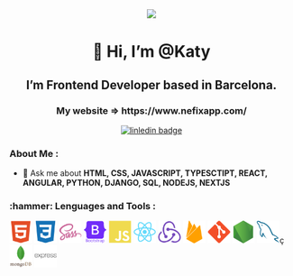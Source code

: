 <div align="center">
  <img src="https://media.giphy.com/media/L1R1tvI9svkIWwpVYr/giphy.gif" width="250px"/>
  <h1>👋 Hi, I’m @Katy</h1>
  <h2>I’m Frontend Developer based in Barcelona.</h2>
  <h3>My website =>  https://www.nefixapp.com/</h3>
  <div>
    <a href="https://www.linkedin.com/in/khatuna-jabakhidze-1a186322a/">
      <img src="https://img.shields.io/badge/-LinkedIn-blue" alt="linledin badge"/>
    </a>
  </div>
</div>

### About Me :
- 💬 Ask me about  **HTML, CSS, JAVASCRIPT, TYPESCTIPT, REACT, ANGULAR, PYTHON, DJANGO, SQL, NODEJS, NEXTJS**
<div>
  <h3>:hammer: Lenguages and Tools :</h3>
  <div>
    <img src="https://github.com/devicons/devicon/blob/master/icons/html5/html5-plain.svg" width="40" height="40"/>
    <img src="https://github.com/devicons/devicon/blob/master/icons/css3/css3-plain.svg" width="40" height="40"/>
    <img src="https://github.com/devicons/devicon/blob/master/icons/sass/sass-original.svg" width="40" height="40"/>
    <img src="https://github.com/devicons/devicon/blob/master/icons/bootstrap/bootstrap-plain-wordmark.svg" width="40" height="40"/>
    <img src="https://github.com/devicons/devicon/blob/master/icons/javascript/javascript-plain.svg" width="40" height="40"/>
    <img src="https://github.com/devicons/devicon/blob/master/icons/react/react-original.svg" width="40" height="40"/>
    <img src="https://github.com/devicons/devicon/blob/master/icons/redux/redux-original.svg" width="40" height="40"/>
    <img src="https://github.com/devicons/devicon/blob/master/icons/firebase/firebase-plain.svg" width="40" height="40"/>
    <img src="https://github.com/devicons/devicon/blob/master/icons/git/git-plain.svg" width="40" height="40"/>
     <img src="https://github.com/devicons/devicon/blob/master/icons/nodejs/nodejs-original.svg" width="40" height="40"/>
     <img src="https://github.com/devicons/devicon/blob/master/icons/mysql/mysql-original.svg" width="40" height="40"/>ç
     <img src="https://github.com/devicons/devicon/blob/master/icons/mongodb/mongodb-original-wordmark.svg" width="40" height="40"/>
     <img src="https://github.com/devicons/devicon/blob/master/icons/express/express-original-wordmark.svg" width="40" height="40"/>
  </div>
</div>






